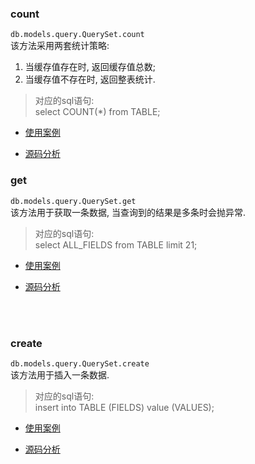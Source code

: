 ### count
`db.models.query.QuerySet.count`   
该方法采用两套统计策略:   
1. 当缓存值存在时, 返回缓存值总数;   
2. 当缓存值不存在时, 返回整表统计.
> 对应的sql语句:   
> select COUNT(*) from TABLE;

- [使用案例](../orm-examples/myqueryset/get_/tests.py#L107)     

- [源码分析](../src/Django-3.0.8/django/db/models/query.py#L386)


### get
`db.models.query.QuerySet.get`   
该方法用于获取一条数据, 当查询到的结果是多条时会抛异常.    
> 对应的sql语句:   
> select ALL_FIELDS from TABLE limit 21;

- [使用案例](../orm-examples/myqueryset/get_/tests.py#L19)     

- [源码分析](../src/Django-3.0.8/django/db/models/query.py#L399)

&nbsp;  
&nbsp;  
### create
`db.models.query.QuerySet.create`  
该方法用于插入一条数据.
> 对应的sql语句:   
> insert into TABLE (FIELDS) value (VALUES);

- [使用案例](../orm-examples/myqueryset/get_/tests.py#L66)  

- [源码分析](../src/Django-3.0.8/django/db/models/query.py#L451)
